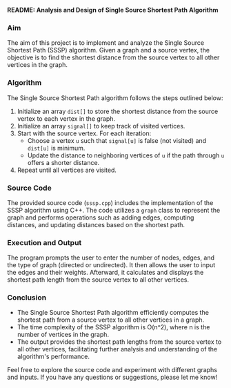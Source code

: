 **README: Analysis and Design of Single Source Shortest Path Algorithm**

### Aim
The aim of this project is to implement and analyze the Single Source Shortest Path (SSSP) algorithm. Given a graph and a source vertex, the objective is to find the shortest distance from the source vertex to all other vertices in the graph.

### Algorithm
The Single Source Shortest Path algorithm follows the steps outlined below:
1. Initialize an array `dist[]` to store the shortest distance from the source vertex to each vertex in the graph.
2. Initialize an array `signal[]` to keep track of visited vertices.
3. Start with the source vertex. For each iteration:
   - Choose a vertex `u` such that `signal[u]` is false (not visited) and `dist[u]` is minimum.
   - Update the distance to neighboring vertices of `u` if the path through `u` offers a shorter distance.
4. Repeat until all vertices are visited.

### Source Code
The provided source code (`sssp.cpp`) includes the implementation of the SSSP algorithm using C++. The code utilizes a `graph` class to represent the graph and performs operations such as adding edges, computing distances, and updating distances based on the shortest path.

### Execution and Output
The program prompts the user to enter the number of nodes, edges, and the type of graph (directed or undirected). It then allows the user to input the edges and their weights. Afterward, it calculates and displays the shortest path length from the source vertex to all other vertices.

### Conclusion
- The Single Source Shortest Path algorithm efficiently computes the shortest path from a source vertex to all other vertices in a graph.
- The time complexity of the SSSP algorithm is O(n^2), where n is the number of vertices in the graph.
- The output provides the shortest path lengths from the source vertex to all other vertices, facilitating further analysis and understanding of the algorithm's performance.

Feel free to explore the source code and experiment with different graphs and inputs. If you have any questions or suggestions, please let me know!
